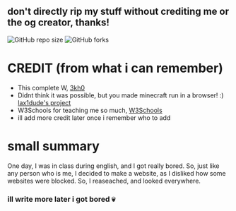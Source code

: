 <bold><h2>don't directly rip my stuff without crediting me or the og creator, thanks!</h2></bold>
![GitHub repo size](https://img.shields.io/github/repo-size/unxw/unxw.github.io) ![GitHub forks](https://img.shields.io/github/forks/unxw/unxw.github.io)

<h1>CREDIT (from what i can remember)</h1>

- This complete W, [3kh0](https://github.com/3kh0)
- Didnt think it was possible, but you made minecraft run in a browser! :) [lax1dude's project](https://github.com/lax1dude/eaglercraft)
- W3Schools for teaching me so much, [W3Schools](https://www.w3schools.com/)
- ill add more credit later once i remember who to add

<h1>small summary</h1>

One day, I was in class during english, and I got really bored. So, just like any person who is me, I decided to make a website, as I disliked how some websites were blocked. So, I reaseached, and looked everywhere. 

<h3>ill write more later i got bored 💀</h3>
